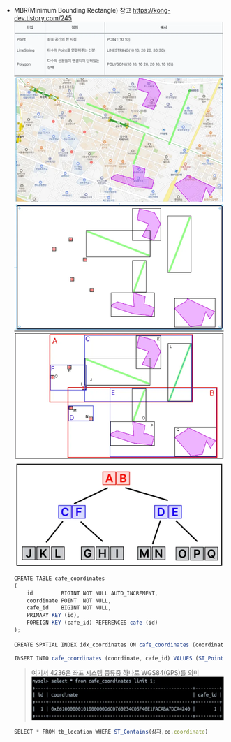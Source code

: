 - MBR(Minimum Bounding Rectangle)
  참고 https://kong-dev.tistory.com/245
  ![alt text](img/image-16.png)
  ![alt text](img/image-17.png)
  ![alt text](img/image-18.png)
  ![alt text](img/image-19.png)
  ![alt text](img/image-20.png)

  ```jsx
  CREATE TABLE cafe_coordinates
  (
      id         BIGINT NOT NULL AUTO_INCREMENT,
      coordinate POINT  NOT NULL,
      cafe_id    BIGINT NOT NULL,
      PRIMARY KEY (id),
      FOREIGN KEY (cafe_id) REFERENCES cafe (id)
  );

  CREATE SPATIAL INDEX idx_coordinates ON cafe_coordinates (coordinate);
  ```

  ```jsx
  INSERT INTO cafe_coordinates (coordinate, cafe_id) VALUES (ST_PointFromText('POINT(10 20)', 4326), 1);
  ```

  > 여기서 4236은 좌표 시스템 종류중 하나로 WGS84(GPS)를 의미
  > ![alt text](img/image-21.png)

  ```jsx
  SELECT * FROM tb_location WHERE ST_Contains(상자,co.coordinate)
  ```
